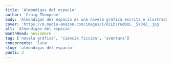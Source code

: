 ```yaml
---
title: 'Almondigas del espacio'
author: 'Craig Thompson'
body: 'Almondigas del espacio es una novela gráfica escrita e ilustrada por Craig Thompson. La historia sigue a Violet, una niña que vive en un planeta donde la comida es escasa y la gente come almendras. Un día, Violet descubre una receta para hacer albóndigas y decide hacerlas para su familia. Sin embargo, las albóndigas tienen un efecto inesperado en la gente que las come, y Violet se embarca en una aventura para encontrar una cura.'
cover: 'https://m.media-amazon.com/images/I/81LbsYGdQXL._SY342_.jpg'
alt: 'Almondigas del espacio'
monthRead: noviembre
tag: ['novela gráfica', 'ciencia ficción', 'aventura']
concorrente: 'luca'
slug: 'almondigas-del-espacio'
punti: 3
---
```

